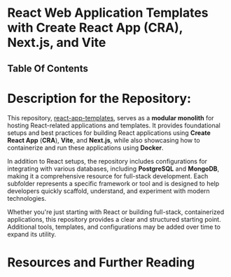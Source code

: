 # React Web Application Templates with Create React App (CRA), Next.js, and Vite

## Table Of Contents

# Description for the Repository:

This repository, [react-app-templates](https://github.com/nyangweso-rodgers/react-app-templates), serves as a **modular monolith** for hosting React-related applications and templates. It provides foundational setups and best practices for building React applications using **Create React App** (**CRA**), **Vite**, and **Next.js**, while also showcasing how to containerize and run these applications using **Docker**.

In addition to React setups, the repository includes configurations for integrating with various databases, including **PostgreSQL** and **MongoDB**, making it a comprehensive resource for full-stack development. Each subfolder represents a specific framework or tool and is designed to help developers quickly scaffold, understand, and experiment with modern technologies.

Whether you're just starting with React or building full-stack, containerized applications, this repository provides a clear and structured starting point. Additional tools, templates, and configurations may be added over time to expand its utility.

# Resources and Further Reading
